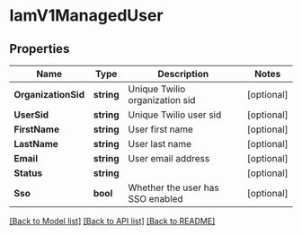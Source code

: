 # IamV1ManagedUser

## Properties

Name | Type | Description | Notes
------------ | ------------- | ------------- | -------------
**OrganizationSid** | **string** | Unique Twilio organization sid |[optional] 
**UserSid** | **string** | Unique Twilio user sid |[optional] 
**FirstName** | **string** | User first name |[optional] 
**LastName** | **string** | User last name |[optional] 
**Email** | **string** | User email address |[optional] 
**Status** | **string** |  |[optional] 
**Sso** | **bool** | Whether the user has SSO enabled |[optional] 

[[Back to Model list]](../README.md#documentation-for-models) [[Back to API list]](../README.md#documentation-for-api-endpoints) [[Back to README]](../README.md)


